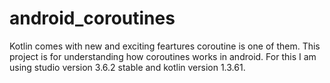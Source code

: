 # android_coroutines
Kotlin comes with new and exciting feartures coroutine is one of them.
This project is for understanding how coroutines works in android.
For this I am using studio version 3.6.2 stable and kotlin version 1.3.61.
